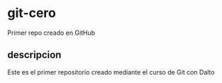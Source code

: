 # git-cero
Primer repo creado en GitHub

## descripcion
Este es el primer repositorio creado mediante el curso de Git con Dalto

